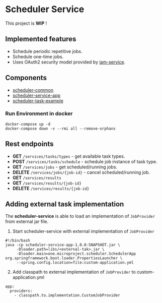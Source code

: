 # Scheduler Service

This project is __WIP__ !

## Implemented features
* Schedule periodic repetitive jobs.
* Schedule one-time jobs.
* Uses OAuth2 security model provided by [iam-service](https://github.com/jveverka/iam-service).

## Components
* [scheduler-common](scheduler-common)
* [scheduler-service-app](scheduler-service-app)
* [scheduler-task-example](scheduler-task-example)

### Run Environment in docker
```
docker-compose up -d
docker-compose down -v --rmi all --remove-orphans
```

## Rest endpoints
* __GET__ ``/services/tasks/types`` - get available task types.
* __POST__ ``/services/tasks/schedule`` - schedule job instance of task type.
* __GET__ ``/services/jobs`` - get scheduled/running jobs.
* __DELETE__ ``/services/jobs/{job-id}`` -  cancel  scheduled/running job.
* __GET__ ``/services/results``
* __GET__ ``/services/results/{job-id}``
* __DELETE__ ``/services/results/{job-id}``

## Adding external task implementation
The __scheduler-service__ is able to load an implementation of
``JobProvider`` from external jar file.
1. Start scheduler-service with external implementation of ``JobProvider``
```
#!/bin/bash
java -cp scheduler-service-app-1.0.0-SNAPSHOT.jar \
     -Dloader.path=libs/<external-tak>.jar \
     -Dloader.main=one.microproject.scheduler.SchedulerApp org.springframework.boot.loader.PropertiesLauncher \
     --spring.config.location=file:custom-application.yml
```
2. Add classpath to external implementation of ``JobProvider`` to custom-application.yml
```
app:
  providers:
    - classpath.to.implementation.CustomJobProvider
```
